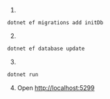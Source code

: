 1.
```bash
dotnet ef migrations add initDb
```
2. 
```bash
dotnet ef database update
```
3. 
```bash
dotnet run
```

4. Open [http://localhost:5299](http://localhost:5299/swagger/index.html)